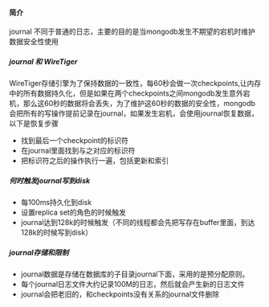 #### 简介
journal 不同于普通的日志，主要的目的是当mongodb发生不期望的宕机时维护数据安全性使用



##### journal 和 WireTiger
WireTiger存储引擎为了保持数据的一致性，每60秒会做一次checkpoints,让内存中的所有数据持久化，但是如果在两个checkpoints之间mongodb发生意外宕机，那么这60秒的数据将会丢失，为了维护这60秒的数据的安全性，mongodb会把所有的写操作提前记录在journal，如果发生宕机，会使用journal恢复数据，以下是恢复步骤

* 找到最后一个checkpoint的标识符
* 在journal里面找到与之对应的标识符
* 把标识符之后的操作执行一遍，包括更新和索引 


##### 何时触发journal写到disk

* 每100ms持久化到disk
* 设置replica set的角色的时候触发
* journal达到128k的时候触发（不同的线程都会先把写存在buffer里面，到达128k的时候写到disk）

##### journal存储和限制

* journal数据是存储在数据库的子目录journal下面，采用的是预分配原则。
* 每个journal日志文件大约记录100M的日志，然后就会产生新的日志文件
* journal会把老旧的，和checkpoints没有关系的journal文件删除

